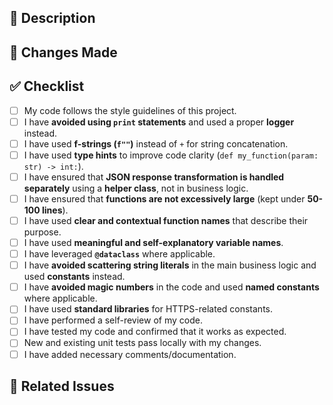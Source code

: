 ## 📝 Description
<!-- Provide a summary of your changes and the problem it solves. -->

## 📝 Changes Made  
<!-- Describe the changes you made in this PR. Be specific about what was modified and why. --> 

## ✅ Checklist
- [ ] My code follows the style guidelines of this project.
- [ ] I have **avoided using `print` statements** and used a proper **logger** instead. 
- [ ] I have used **f-strings (`f""`)** instead of `+` for string concatenation.  
- [ ] I have used **type hints** to improve code clarity (`def my_function(param: str) -> int:`).  
- [ ] I have ensured that **JSON response transformation is handled separately** using a **helper class**, not in business logic.  
- [ ] I have ensured that **functions are not excessively large** (kept under **50-100 lines**).  
- [ ] I have used **clear and contextual function names** that describe their purpose.  
- [ ] I have used **meaningful and self-explanatory variable names**.
- [ ] I have leveraged **`@dataclass`** where applicable.
- [ ] I have **avoided scattering string literals** in the main business logic and used **constants** instead.  
- [ ] I have **avoided magic numbers** in the code and used **named constants** where applicable.  
- [ ] I have used **standard libraries** for HTTPS-related constants. 
- [ ] I have performed a self-review of my code.
- [ ] I have tested my code and confirmed that it works as expected.
- [ ] New and existing unit tests pass locally with my changes.
- [ ] I have added necessary comments/documentation.

## 🔗 Related Issues
<!-- Link to Jira issues, if any -->